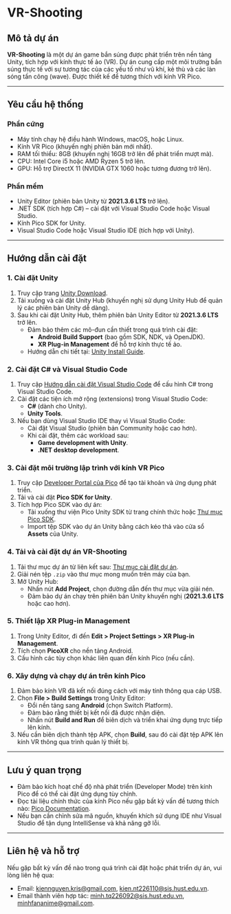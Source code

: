 # VR-Shooting

## Mô tả dự án

**VR-Shooting** là một dự án game bắn súng được phát triển trên nền tảng Unity, tích hợp với kính thực tế ảo (VR). Dự án cung cấp một môi trường bắn súng thực tế với sự tương tác của các yếu tố như vũ khí, kẻ thù và các làn sóng tấn công (wave). Được thiết kế để tương thích với kính VR Pico.

---

## Yêu cầu hệ thống

### Phần cứng
- Máy tính chạy hệ điều hành Windows, macOS, hoặc Linux.
- Kính VR Pico (khuyến nghị phiên bản mới nhất).
- RAM tối thiểu: 8GB (khuyến nghị 16GB trở lên để phát triển mượt mà).
- CPU: Intel Core i5 hoặc AMD Ryzen 5 trở lên.
- GPU: Hỗ trợ DirectX 11 (NVIDIA GTX 1060 hoặc tương đương trở lên).

### Phần mềm
- Unity Editor (phiên bản Unity từ **2021.3.6 LTS** trở lên).
- .NET SDK (tích hợp C#) – cài đặt với Visual Studio Code hoặc Visual Studio.
- Kính Pico SDK for Unity.
- Visual Studio Code hoặc Visual Studio IDE (tích hợp với Unity).

---

## Hướng dẫn cài đặt

### 1. Cài đặt Unity
1. Truy cập trang [Unity Download](https://unity.com/download).
2. Tải xuống và cài đặt Unity Hub (khuyến nghị sử dụng Unity Hub để quản lý các phiên bản Unity dễ dàng).
3. Sau khi cài đặt Unity Hub, thêm phiên bản Unity Editor từ **2021.3.6 LTS** trở lên.
   - Đảm bảo thêm các mô-đun cần thiết trong quá trình cài đặt:
     - **Android Build Support** (bao gồm SDK, NDK, và OpenJDK).
     - **XR Plug-in Management** để hỗ trợ kính thực tế ảo.
   - Hướng dẫn chi tiết tại: [Unity Install Guide](https://unity.com/download).

### 2. Cài đặt C# và Visual Studio Code
1. Truy cập [Hướng dẫn cài đặt Visual Studio Code](https://learn.microsoft.com/en-us/shows/visual-studio-code/getting-started-with-csharp-dotnet-in-vs-code-official-beginner-guide) để cấu hình C# trong Visual Studio Code.
2. Cài đặt các tiện ích mở rộng (extensions) trong Visual Studio Code:
   - **C#** (dành cho Unity).
   - **Unity Tools**.
3. Nếu bạn dùng Visual Studio IDE thay vì Visual Studio Code:
   - Cài đặt Visual Studio (phiên bản Community hoặc cao hơn).
   - Khi cài đặt, thêm các workload sau:
     - **Game development with Unity**.
     - **.NET desktop development**.

### 3. Cài đặt môi trường lập trình với kính VR Pico
1. Truy cập [Developer Portal của Pico](https://developer.picoxr.com/document/unity/create-a-developer-account-organization-and-app) để tạo tài khoản và ứng dụng phát triển.
2. Tải và cài đặt **Pico SDK for Unity**.
3. Tích hợp Pico SDK vào dự án:
   - Tải xuống thư viện Pico Unity SDK từ trang chính thức hoặc [Thư mục Pico SDK](https://developer.picoxr.com).
   - Import tệp SDK vào dự án Unity bằng cách kéo thả vào cửa sổ **Assets** của Unity.

### 4. Tải và cài đặt dự án VR-Shooting
1. Tải thư mục dự án từ liên kết sau: [Thư mục cài đặt dự án](https://drive.google.com/file/d/15E49wmO8l0XECUnYQY8gTAwPnKRJijeq/view?usp=drive_link).
2. Giải nén tệp `.zip` vào thư mục mong muốn trên máy của bạn.
3. Mở Unity Hub:
   - Nhấn nút **Add Project**, chọn đường dẫn đến thư mục vừa giải nén.
   - Đảm bảo dự án chạy trên phiên bản Unity khuyến nghị (**2021.3.6 LTS** hoặc cao hơn).

### 5. Thiết lập XR Plug-in Management
1. Trong Unity Editor, đi đến **Edit > Project Settings > XR Plug-in Management**.
2. Tích chọn **PicoXR** cho nền tảng Android.
3. Cấu hình các tùy chọn khác liên quan đến kính Pico (nếu cần).

### 6. Xây dựng và chạy dự án trên kính Pico
1. Đảm bảo kính VR đã kết nối đúng cách với máy tính thông qua cáp USB.
2. Chọn **File > Build Settings** trong Unity Editor:
   - Đổi nền tảng sang **Android** (chọn Switch Platform).
   - Đảm bảo rằng thiết bị kết nối đã được nhận diện.
   - Nhấn nút **Build and Run** để biên dịch và triển khai ứng dụng trực tiếp lên kính.
3. Nếu cần biên dịch thành tệp APK, chọn **Build**, sau đó cài đặt tệp APK lên kính VR thông qua trình quản lý thiết bị.

---

## Lưu ý quan trọng
- Đảm bảo kích hoạt chế độ nhà phát triển (Developer Mode) trên kính Pico để có thể cài đặt ứng dụng tùy chỉnh.
- Đọc tài liệu chính thức của kính Pico nếu gặp bất kỳ vấn đề tương thích nào: [Pico Documentation](https://developer.picoxr.com/document).
- Nếu bạn cần chỉnh sửa mã nguồn, khuyến khích sử dụng IDE như Visual Studio để tận dụng IntelliSense và khả năng gỡ lỗi.

---

## Liên hệ và hỗ trợ
Nếu gặp bất kỳ vấn đề nào trong quá trình cài đặt hoặc phát triển dự án, vui lòng liên hệ qua:
- Email: kiennguyen.kris@gmail.com, kien.nt226110@sis.hust.edu.vn.
- Email thành viên hợp tác: minh.tq226092@sis.hust.edu.vn, minhfananime@gmail.com.

